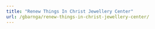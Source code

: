 ```yaml
---
title: "Renew Things In Christ Jewellery Center"
url: /gbarnga/renew-things-in-christ-jewellery-center/
---
```

